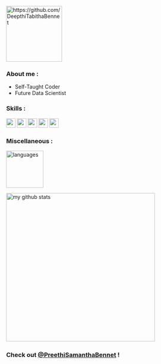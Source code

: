 <p align="left"> <img src="https://komarev.com/ghpvc/?username=DeepthiTabithaBennet" alt="https://github.com/DeepthiTabithaBennet" width="150" /> </p>

### About me :
* Self-Taught Coder
* Future Data Scientist

### Skills :
<img src="https://img.shields.io/badge/-C-000000?style=flat&logo=c&logoColor=FFFFFF" height="25">   <img src="https://img.shields.io/badge/-C++-000000?style=flat&logo=c%2B%2B&logoColor=FFFFFF" height="25">   <img src="http://img.shields.io/badge/-Python-000000?style=flat&logo=python&logoColor=FFFFFF" height="25">   <img src="http://img.shields.io/badge/-Github-000000?style=flat&logo=github&logoColor=FFFFFF" height="25">   <img src="http://img.shields.io/badge/-WordPress-000000?style=flat&logo=wordpress&logoColor=FFFFFF" height="25"> 

### Miscellaneous :

<p> <img src="https://github-readme-stats.vercel.app/api/top-langs/?username=DeepthiTabithaBennet&layout=compact&theme=algolia" alt="languages" height="100"> </p>

<p> <img src="https://github-readme-stats.vercel.app/api?username=DeepthiTabithaBennet&show_icons=true&theme=algolia&include_all_commits=true" alt="my github stats" width="400"/>&nbsp; </p>

### Check out [@PreethiSamanthaBennet](https://github.com/PreethiSamanthaBennet) !

<!--
**DeepthiTabithaBennet/DeepthiTabithaBennet** is a ✨ _special_ ✨ repository because its `README.md` (this file) appears on your GitHub profile.

Here are some ideas to get you started:

- 🔭 I’m currently working on ...
- 🌱 I’m currently learning ...
- 👯 I’m looking to collaborate on ...
- 🤔 I’m looking for help with ...
- 💬 Ask me about ...
- 📫 How to reach me: ...
- 😄 Pronouns: ...
- ⚡ Fun fact: ...
-->
